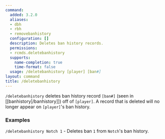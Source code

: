 ```yaml
---
command:
  added: 3.2.0
  aliases:
  - dbh
  - rbh
  - removebanhistory
  configuration: []
  description: Deletes ban history records.
  permissions:
  - rcmds.deletebanhistory
  supports:
    name-completion: true
    time-format: false
  usage: /deletebanhistory [player] [ban#]
layout: command
title: /deletebanhistory
---
```


```/deletebanhistory``` deletes ban history record ```[ban#]``` (seen in [[banhistory|/banhistory]]) off of
```[player]```. A record that is deleted will no longer appear on ```[player]```'s ban history.

### Examples

```/deletebanhistory Notch 1``` - Deletes ban ```1``` from ```Notch```'s ban history.

